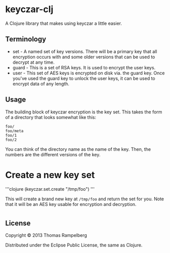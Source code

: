 # keyczar-clj

A Clojure library that makes using keyczar a little easier.

## Terminology

- set - A named set of key versions. There will be a primary key that all encryption occurs with and some older versions that can be used to decrypt at any time.
- guard - This is a set of RSA keys. It is used to encrypt the user keys.
- user - This set of AES keys is encrypted on disk via. the guard key. Once you've used the guard key to unlock the user keys, it can be used to encrypt data of any length.

## Usage

The building block of keyczar encryption is the key set. This takes the form of a directory that looks somewhat like this:

    foo/
    foo/meta
    foo/1
    foo/2

You can think of the directory name as the name of the key. Then, the numbers are the different versions of the key.

# Create a new key set

'''clojure
(keyczar.set.create "/tmp/foo")
'''

This will create a brand new key at `/tmp/foo` and return the set for you. Note that it will be an AES key usable for encryption and decryption.

#


## License

Copyright © 2013 Thomas Rampelberg

Distributed under the Eclipse Public License, the same as Clojure.
